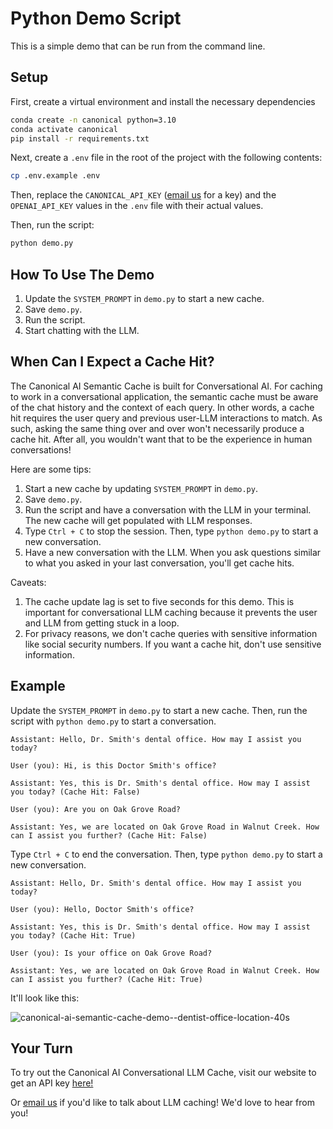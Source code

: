 # Python Demo Script

This is a simple demo that can be run from the command line. 

## Setup

First, create a virtual environment and install the necessary dependencies

```bash
conda create -n canonical python=3.10
conda activate canonical
pip install -r requirements.txt
```

Next, create a `.env` file in the root of the project with the following contents:

```bash
cp .env.example .env
```

Then, replace the `CANONICAL_API_KEY` ([email us](mailto:hello@canonical.chat) for a key) and the `OPENAI_API_KEY` values in the `.env` file with their actual values.

Then, run the script:

```bash
python demo.py
```

## How To Use The Demo

1. Update the `SYSTEM_PROMPT` in `demo.py` to start a new cache.
2. Save `demo.py`.
3. Run the script.
3. Start chatting with the LLM.

## When Can I Expect a Cache Hit?

The Canonical AI Semantic Cache is built for Conversational AI. For caching to work in a conversational application, the semantic cache must be aware of the chat history and the context of each query. In other words, a cache hit requires the user query and previous user-LLM interactions to match. As such, asking the same thing over and over won't necessarily produce a cache hit. After all, you wouldn't want that to be the experience in human conversations!

Here are some tips:
1. Start a new cache by updating `SYSTEM_PROMPT` in `demo.py`.
2. Save `demo.py`.
2. Run the script and have a conversation with the LLM in your terminal. The new cache will get populated with LLM responses.
3. Type `Ctrl + C` to stop the session. Then, type `python demo.py` to start a new conversation.
4. Have a new conversation with the LLM. When you ask questions similar to what you asked in your last conversation, you'll get cache hits.

Caveats:
1. The cache update lag is set to five seconds for this demo. This is important for conversational LLM caching because it prevents the user and LLM from getting stuck in a loop.
2. For privacy reasons, we don't cache queries with sensitive information like social security numbers. If you want a cache hit, don't use sensitive information. 

## Example

Update the `SYSTEM_PROMPT` in `demo.py` to start a new cache. Then, run the script with `python demo.py` to start a conversation.

```
Assistant: Hello, Dr. Smith's dental office. How may I assist you today?

User (you): Hi, is this Doctor Smith's office?

Assistant: Yes, this is Dr. Smith's dental office. How may I assist you today? (Cache Hit: False)

User (you): Are you on Oak Grove Road?

Assistant: Yes, we are located on Oak Grove Road in Walnut Creek. How can I assist you further? (Cache Hit: False)
```

Type `Ctrl + C` to end the conversation. Then, type `python demo.py` to start a new conversation.

```
Assistant: Hello, Dr. Smith's dental office. How may I assist you today?

User (you): Hello, Doctor Smith's office?

Assistant: Yes, this is Dr. Smith's dental office. How may I assist you today? (Cache Hit: True)

User (you): Is your office on Oak Grove Road?

Assistant: Yes, we are located on Oak Grove Road in Walnut Creek. How can I assist you further? (Cache Hit: True)
```

It'll look like this:

![canonical-ai-semantic-cache-demo--dentist-office-location-40s](https://github.com/Canonical-AI-Inc/canonical/assets/640297/ef067753-98b7-4441-b27a-86c45f5bde6a)



## Your Turn

To try out the Canonical AI Conversational LLM Cache, visit our website to get an API key [here!](https://canonical.chat/) 

Or [email us](mailto:hello@canonical.chat) if you'd like to talk about LLM caching! We'd love to hear from you!
